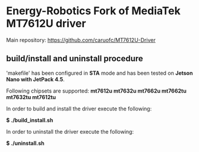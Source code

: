 # Energy-Robotics Fork of MediaTek MT7612U driver
Main repository: https://github.com/caruofc/MT7612U-Driver
## build/install and uninstall procedure

'makefile' has been configured in **STA** mode and has been tested on **Jetson Nano with JetPack 4.5**.

Following chipsets are supported:
**mt7612u mt7632u mt7662u mt7662tu mt7632tu mt7612tu**

In order to build and install the driver execute the following:

**$ ./build_install.sh**

In order to uninstall the driver execute the following:

**$ ./uninstall.sh**

